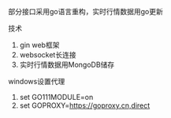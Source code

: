 部分接口采用go语言重构，实时行情数据用go更新

技术
1. gin web框架
2. websocket长连接
3. 实时行情数据用MongoDB储存

windows设置代理
1. set GO111MODULE=on
2. set GOPROXY=https://goproxy.cn,direct